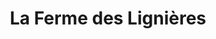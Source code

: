---
title: "La Ferme des Lignières"
url: /varennes-sur-allier/la-ferme-des-lignieres/
shop: Hofladen
---